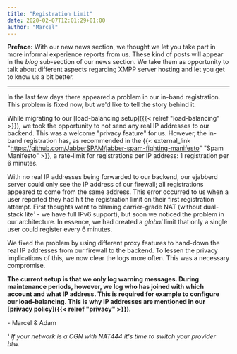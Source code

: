 ```yaml
---
title: "Registration Limit"
date: 2020-02-07T12:01:29+01:00
author: "Marcel"
---
```


**Preface:** With our new news section, we thought we let you take part in more informal experience reports from us. These kind of posts will appear in the *blog* sub-section of our news section. We take them as opportunity to talk about different aspects regarding XMPP server hosting and let you get to know us a bit better.

----

In the last few days there appeared a problem in our in-band registration. This problem is fixed now, but we'd like to tell the story behind it:

While migrating to our [load-balancing setup]({{< relref "load-balancing" >}}), we took the opportunity to not send any real IP addresses to our backend. This was a welcome "privacy feature" for us. However, the in-band registration has, as recommended in the {{< external_link "https://github.com/JabberSPAM/jabber-spam-fighting-manifesto" "Spam Manifesto" >}}, a rate-limit for registrations per IP address: 1 registration per 6 minutes.

With no real IP addresses being forwarded to our backend, our ejabberd server could only see the IP address of our firewall; all registrations appeared to come from the same address. This error occurred to us when a user reported they had hit the registration limit on their first registration attempt. First thoughts went to blaming carrier-grade NAT (without dual-stack lite¹ - we have full IPv6 support), but soon we noticed the problem in our architecture. In essence, we had created a *global* limit that only a single user could register every 6 minutes.

We fixed the problem by using different proxy features to hand-down the real IP addresses from our firewall to the backend. To lessen the privacy implications of this, we now clear the logs more often. This was a necessary compromise.

**The current setup is that we only log warning messages. During maintenance periods, however, we log who has joined with which account and what IP address. This is required for example to configure our load-balancing. This is why IP addresses are mentioned in our [privacy policy]({{< relref "privacy" >}}).**

\- Marcel & Adam

¹ *If your network is a CGN with NAT444 it's time to switch your provider btw.*
